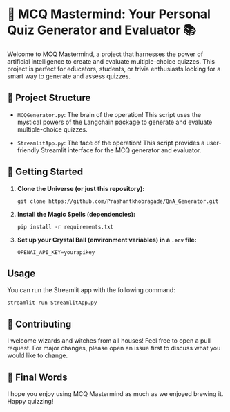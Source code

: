 # 🧠 MCQ Mastermind: Your Personal Quiz Generator and Evaluator 📚

Welcome to MCQ Mastermind, a project that harnesses the power of artificial intelligence to create and evaluate multiple-choice quizzes. This project is perfect for educators, students, or trivia enthusiasts looking for a smart way to generate and assess quizzes.



## 🧩 Project Structure

- `MCQGenerator.py`: The brain of the operation! This script uses the mystical powers of the Langchain package to generate and evaluate multiple-choice quizzes.

- `StreamlitApp.py`: The face of the operation! This script provides a user-friendly Streamlit interface for the MCQ generator and evaluator.


## 🚀 Getting Started

1. **Clone the Universe (or just this repository):**
    ```
    git clone https://github.com/Prashantkhobragade/QnA_Generator.git
    ```
2. **Install the Magic Spells (dependencies):**
    ```
    pip install -r requirements.txt
    ```
3. **Set up your Crystal Ball (environment variables) in a `.env` file:**
    ```
    OPENAI_API_KEY=yourapikey
    ```


## Usage

You can run the Streamlit app with the following command:
```
streamlit run StreamlitApp.py

```


## 🤝 Contributing

I welcome wizards and witches from all houses! Feel free to open a pull request. For major changes, please open an issue first to discuss what you would like to change.


## 🎉 Final Words

I hope you enjoy using MCQ Mastermind as much as we enjoyed brewing it. Happy quizzing!
